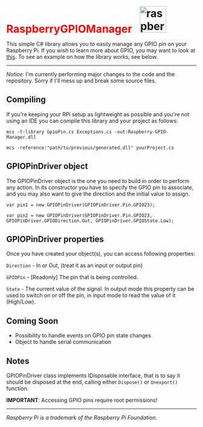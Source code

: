 <h1 style="display: inline; color:red">
RaspberryGPIOManager  &nbsp;
 <a href="http://www.raspberrypi.org">
  <img src="http://www.raspberrypi.org/wp-content/uploads/2012/03/Raspi_Colour_R.png" height="70" alt="raspberrypi.org" align="bottom">
 </a>
</h1>

This simple C# library allows you to easily manage any GPIO pin on your Raspberry Pi.
If you wish to learn more about GPIO, you may want to look at [this](http://elinux.org/RPi_Low-level_peripherals "Low-Level peripherals reference").
To see an example on how the library works, see below.

***

*Notice:* I'm currently performing major changes to the code and the repository. Sorry if I'll mess up and break some source files.



Compiling
-------------------------------
If you're keeping your RPi setup as lightweight as possible and you're not using an IDE you can compile this library and your project as follows:

`mcs -t:library GpioPin.cs Exceptions.cs -out:Raspberry-GPIO-Manager.dll`


`mcs -reference:"path/to/previous/generated.dll" yourProject.cs`



GPIOPinDriver object
-------------------------------
The GPIOPinDriver object is the one you need to build in order to perform any action.
In its constructor you have to specify the GPIO pin to associate, and you may also want to give the direction and the initial value to assign.

`var pin1 = new GPIOPinDriver(GPIOPinDriver.Pin.GPIO23);`

`var pin2 = new GPIOPinDriver(GPIOPinDriver.Pin.GPIO23, GPIOPinDriver.GPIODirection.Out, GPIOPinDriver.GPIOState.Low);`



GPIOPinDriver properties
-------------------------------
Once you have created your object(s), you can access following properties:

`Direction` -  In or Out, (treat it as an input or output pin)

`GPIOPin`   -  [Readonly] The pin that is being controlled.

`State`     -  The current value of the signal. In output mode this property can be used to switch on or off the pin,
             in input mode to read the value of it (High/Low).


Coming Soon
--------------------------------
- Possibility to handle events on GPIO pin state changes
- Object to handle serial communication


Notes
-------------------------------
GPIOPinDriver class implements IDisposable interface, that is to say it should be disposed at the end, calling either `Dispose()` or `Unexport()` function.

**IMPORTANT**: Accessing GPIO pins require root permissions!


---
*Raspberry Pi is a trademark of the Raspberry Pi Foundation.*
